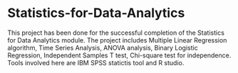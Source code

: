 # Statistics-for-Data-Analytics
This project has been done for the successful completion of the Statistics for Data Analytics module. The project includes Multiple Linear Regression algorithm, Time Series Analysis, ANOVA analysis, Binary Logistic Regression, Independent Samples T test, Chi-square test for independence. Tools involved here are IBM SPSS statictis tool and R studio. 
